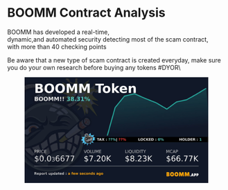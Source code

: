 # BOOMM Contract Analysis

BOOMM has developed a real-time,\
dynamic,and automated security detecting most of the scam contract, \
with more than 40 checking points

Be aware that a new type of scam contract is created everyday, make sure you do your own research before buying any tokens #DYOR\


<figure><img src=".gitbook/assets/WechatIMG1246.jpg" alt=""><figcaption></figcaption></figure>
